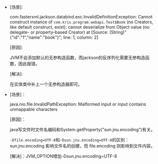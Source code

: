 
- [场景]:

    com.fasterxml.jackson.databind.exc.InvalidDefinitionException: Cannot construct instance of `com.kris.program.webapi.Test$Book` (no Creators, like default construct, exist): cannot deserialize from Object value (no delegate- or property-based Creator)
 at [Source: (String)"{"id":"1","name":"book"}"; line: 1, column: 2]

    [原因]:

    JVM不会添加默认的无参构造函数，而jackson的反序列化需要无参构造函数，因此报错。

    [解决]:

    在实体类中补上一个无参构造器即可。

 - [场景]：

    java.nio.file.InvalidPathException: Malformed input or input contains unmappable characters

    [原因]：

    java写文件时文件名编码和System.getProperty("sun.jnu.encoding")有关。

    `-Dfile.encoding=UTF-8`和`-Dsun.jnu.encoding=UTF-8`的区别：sun.jnu.encoding 影响文件名的创建，而 file.encoding 则影响到文件内容。

    [解决]：JVM_OPTION增加-Dsun.jnu.encoding=UTF-8   